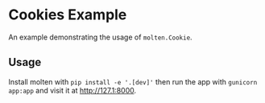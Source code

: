 # Cookies Example

An example demonstrating the usage of `molten.Cookie`.

## Usage

Install molten with `pip install -e '.[dev]'` then run the app with
`gunicorn app:app` and visit it at http://127.1:8000.
